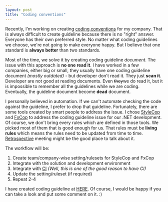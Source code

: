 ```yaml
---
layout: post
title: "Coding conventions"
---
```


Recently, I'm working on creating [coding conventions][] for my company. That is always difficult to create guideline because there is no "right" answer. Everyone has their own preferred style. No matter what coding guidelines we choose, we're not going to make everyone happy. But I believe that one standard is **always better** than two standards.

Most of the time, we solve it by creating coding guideline _document_. The issue with this approach is **no one read it**. I have worked in a few companies, either big or small, they usually have one coding guideline document _(mostly outdated)_ - but developer don't read it. They just **scan it**. Developer are not good at reading documents. Even ~~they~~we do read it, but it is impossible to remember all the guidelines while we are coding. Eventually, the guideline document become **dead** document.

I personally believed in automation. If we can't automate checking the code against the guideline, I prefer to drop that guideline. Fortunately, there are some tools created by smart people to address the issue. I chose [StyleCop][] and [FxCop][] to address the coding guideline issue for our .NET development. Of course, we don't bring every rules which are defined in those tools. We picked most of them that is good enough for us. That rules must be **living rules** which means the rules need to be updated from time to time. [Retrospective][] meeting might be the good place to talk about it.

The workflow will be:

1. Create team/company-wise setting/rulesets for StyleCop and FxCop
2. Integrate with the solution and development environment
3. Integrate with [CI][] _(Well, this is one of the good reason to have CI)_
4. Update the setting/ruleset (if required)
5. Repeat 2-4

I have created coding guideline at [HERE](https://gist.github.com/jittuu/9360990). Of course, I would be happy if you can take a look and put some comment on it. :)

[coding conventions]: //en.wikipedia.org/wiki/Coding_conventions
[stylecop]: //stylecop.codeplex.com/
[fxcop]: //en.wikipedia.org/wiki/FxCop
[retrospective]: //en.wikipedia.org/wiki/Retrospective#Software_development
[ci]: //en.wikipedia.org/wiki/Continuous_integration
